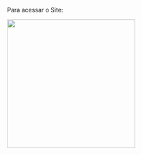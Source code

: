 Para acessar o Site:<div>
  <img src="https://github.com/user-attachments/assets/9d1ffcdf-4cd9-4589-8778-310b09e8a449" width="300px"/>
  </div>

